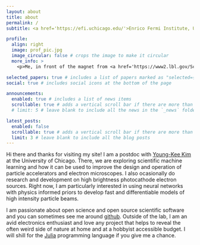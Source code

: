 ```yaml
---
layout: about
title: about
permalink: /
subtitle: <a href='https://efi.uchicago.edu/'>Enrico Fermi Institute, University of Chicago</a>.

profile:
  align: right
  image: prof_pic.jpg
  image_circular: false # crops the image to make it circular
  more_info: >
    <p>Me, in front of the magnet from <a href='https://www2.lbl.gov/Science-Articles/Archive/early-years.html'>EO Lawrence's 27-inch cyclotron</a> </p><p>(photo credit: WH McNeil)</p>

selected_papers: true # includes a list of papers marked as "selected={true}"
social: true # includes social icons at the bottom of the page

announcements:
  enabled: true # includes a list of news items
  scrollable: true # adds a vertical scroll bar if there are more than 3 news items
  # limit: 5 # leave blank to include all the news in the `_news` folder

latest_posts:
  enabled: false
  scrollable: true # adds a vertical scroll bar if there are more than 3 new posts items
  limit: 3 # leave blank to include all the blog posts
---
```


Hi there and thanks for visiting my site! 
I am a postdoc with [Young-Kee Kim](https://hep.uchicago.edu/~ykkim/index.shtml) at the University of Chicago.
There, we are exploring scientific machine learning and how it can be used to improve the design and operation of particle accelerators and electron microscopes.
I also ocasionally do research and development on high brightness photocathode electron sources.
Right now, I am particularly interested in using neural networks with physics informed priors to develop fast and differentiable models of high intensity particle beams.

I am passionate about open science and open source scientific software and you can sometimes see me around [github](https://github.com/electronsandstuff).
Outside of the lab, I am an avid electronics enthusiast and love any project that helps to reveal the often weird side of nature at home and at a hobbyist accessible budget.
I will shill for the [Julia](https://julialang.org/) programming language if you give me a chance.